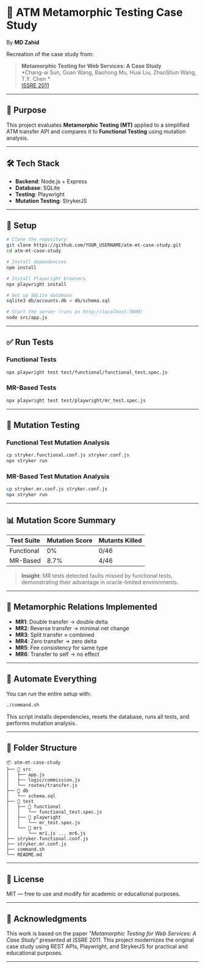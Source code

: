 # 💸 ATM Metamorphic Testing Case Study

By **MD Zahid**

Recreation of the case study from:

> **Metamorphic Testing for Web Services: A Case Study**  
> *Chang-ai Sun, Guan Wang, Baohong Mu, Huai Liu, ZhaoShun Wang, T.Y. Chen *  
> [ISSRE 2011](https://ieeexplore.ieee.org/document/6009400)

---

## 🎯 Purpose

This project evaluates **Metamorphic Testing (MT)** applied to a simplified ATM transfer API and compares it to **Functional Testing** using mutation analysis.

---

## 🛠️ Tech Stack

- **Backend**: Node.js + Express
- **Database**: SQLite
- **Testing**: Playwright
- **Mutation Testing**: StrykerJS

---

## 🚀 Setup

```bash
# Clone the repository
git clone https://github.com/YOUR_USERNAME/atm-mt-case-study.git
cd atm-mt-case-study

# Install dependencies
npm install

# Install Playwright browsers
npx playwright install

# Set up SQLite database
sqlite3 db/accounts.db < db/schema.sql

# Start the server (runs on http://localhost:3000)
node src/app.js
```

---

## ✅ Run Tests

### Functional Tests
```bash
npx playwright test test/functional/functional_test.spec.js
```

### MR-Based Tests
```bash
npx playwright test test/playwright/mr_test.spec.js
```

---

## 🧪 Mutation Testing

### Functional Test Mutation Analysis
```bash
cp stryker.functional.conf.js stryker.conf.js
npx stryker run
```

### MR-Based Test Mutation Analysis
```bash
cp stryker.mr.conf.js stryker.conf.js
npx stryker run
```

---

## 📊 Mutation Score Summary

| Test Suite      | Mutation Score | Mutants Killed |
|-----------------|----------------|----------------|
| Functional      | 0%             | 0/46           |
| MR-Based        | 8.7%           | 4/46           |

> **Insight**: MR tests detected faults missed by functional tests, demonstrating their advantage in oracle-limited environments.

---

## 🔁 Metamorphic Relations Implemented

- **MR1**: Double transfer → double delta
- **MR2**: Reverse transfer → minimal net change
- **MR3**: Split transfer ≈ combined
- **MR4**: Zero transfer → zero delta
- **MR5**: Fee consistency for same type
- **MR6**: Transfer to self → no effect

---

## 🧾 Automate Everything

You can run the entire setup with:
```bash
./command.sh
```
This script installs dependencies, resets the database, runs all tests, and performs mutation analysis.

---

## 📁 Folder Structure

```
📦 atm-mt-case-study
├── 📂 src
│   ├── app.js
│   ├── logic/commission.js
│   └── routes/transfer.js
├── 📂 db
│   └── schema.sql
├── 📂 test
│   ├── 📂 functional
│   │   └── functional_test.spec.js
│   ├── 📂 playwright
│   │   └── mr_test.spec.js
│   └── 📂 mrs
│       └── mr1.js ... mr6.js
├── stryker.functional.conf.js
├── stryker.mr.conf.js
├── command.sh
└── README.md
```

---

## 📜 License

MIT — free to use and modify for academic or educational purposes.

---

## 🙌 Acknowledgments

This work is based on the paper *"Metamorphic Testing for Web Services: A Case Study"* presented at ISSRE 2011. This project modernizes the original case study using REST APIs, Playwright, and StrykerJS for practical and educational purposes.


---



